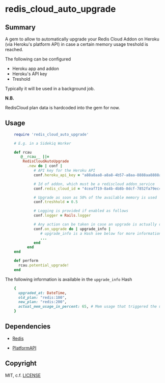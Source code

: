 # redis_cloud_auto_upgrade

## Summary

A gem to allow to automatically upgrade your Redis Cloud Addon on Heroku (via Heroku's platform API)
in case a certain memory usage treshold is reached.

The following can be configured

- Heroku app and addon
- Heroku's API key
- Treshold

Typically it will be used in a background job.
 
**N.B.**

RedisCloud plan data is hardcoded into the gem for now.

## Usage


```ruby
    require 'redis_cloud_auto_upgrade'

    # E.g. in a Sidekiq Worker

    def rcau
       @__rcau__ ||=
        RedisCloudAutoUpgrade
          .new do | conf |
             # API key for the Heroku API
             conf.heroku_api_key = "a88a8aa8-a8a8-4b57-a8aa-8888aa8888aa"

             # Id of addon, which must be a rediscloud addon_service
             conf.redis_cloud_id = "4ceaf719-8a4b-4b8b-8dcf-7852fa79ec44"

             # Upgrade as soon as 50% of the available memory is used
             conf.treshhold = 0.5

             # Logging is provided if enabled as follows
             conf.logger = Rails.logger

             # Any action can be taken in case an upgrade is actually done
             conf.on_upgrade do | upgrade_info |
                # upgrade_info is a Hash see below for more information
                ...
             end
          end
    end

    def perform
      rcau.potential_upgrade! 
    end 
```

The following information is available in the `upgrade_info` Hash

```ruby
    {
      upgraded_at: DateTime,
      old_plan: "redis:100",
      new_plan: "redis:200",
      actual_mem_usage_in_percent: 65, # Mem usage that triggered the upgrade
    }
```

## Dependencies

* [Redis](https://github.com/redis/redis-rb)

* [PlatformAPI](https://github.com/heroku/platform-api)

## Copyright

MIT, c.f. [LICENSE](LICENSE)
